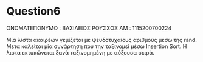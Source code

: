 # Question6 

ΟΝΟΜΑΤΕΠΩΝΥΜΟ : ΒΑΣΙΛΕΙΟΣ ΡΟΥΣΣΟΣ
ΑΜ : 1115200700224

Μία λίστα ακαιρέων γεμίζεται με ψευδοτυχαίους αριθμούς μέσω της rand. Μετα καλείται μία συνάρτηση που την ταξινομεί μέσω Insertion Sort. H λιστα εκτυπώνεται ξανά 
ταξινομημένη με αύξουσα σειρά.
